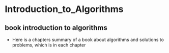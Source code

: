 # Introduction_to_Algorithms
book introduction to algorithms
--------------------------------------------------
* Here is a chapters summary of a book about algorithms and solutions to problems, which is in each chapter
